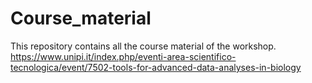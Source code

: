 # Course_material
This repository contains all the course material of the workshop.
https://www.unipi.it/index.php/eventi-area-scientifico-tecnologica/event/7502-tools-for-advanced-data-analyses-in-biology
